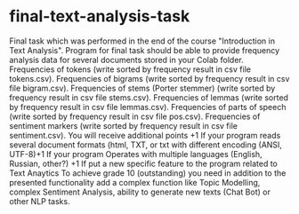 # final-text-analysis-task
Final task which was performed in the end of the course "Introduction in Text Analysis". 
Program for final task should be able to provide frequency analysis data for several documents stored in your Colab folder.  
Frequencies of tokens (write sorted by frequency result in csv file tokens.csv). 
Frequencies of bigrams (write sorted by frequency result in csv file bigram.csv). 
Frequencies of stems (Porter stemmer) (write sorted by frequency result in csv file stems.csv). 
Frequencies of lemmas (write sorted by frequency result in csv file lemmas.csv). 
Frequencies of parts of speech (write sorted by frequency result in csv file pos.csv). 
Frequencies of sentiment markers (write sorted by frequency result in csv file sentiment.csv). 
You will receive additional points +1 If your program reads several document formats (html, TXT, or txt with different encoding (ANSI, UTF-8)+1 If your program Operates with multiple languages (English, Russian, other?) +1 If put a new specific feature to the program related to Text Anaytics To achieve grade 10 (outstanding) you need in addition to the presented functionality add a complex function like Topic Modelling, complex Sentiment Analysis, ability to generate new texts (Chat Bot) or other NLP tasks.  
